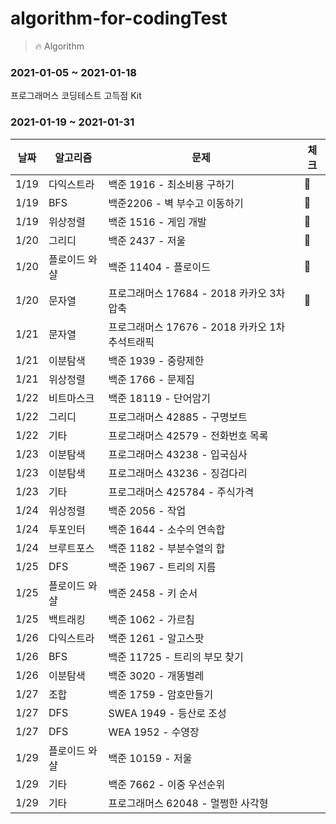 # algorithm-for-codingTest
> 🔥 Algorithm

### 2021-01-05 ~ 2021-01-18
프로그래머스 코딩테스트 고득점 Kit

### 2021-01-19 ~ 2021-01-31
|날짜|알고리즘|문제|체크|
|------|------|---|---|
|1/19|다익스트라|백준 1916 - 최소비용 구하기|💚|
|1/19|BFS|백준2206 - 벽 부수고 이동하기|💚|
|1/19|위상정렬|백준 1516 - 게임 개발|💚|
|1/20|그리디|백준 2437 - 저울|💚|
|1/20|	플로이드 와샬|백준 11404 - 플로이드|💚|
|1/20|	문자열|프로그래머스 17684 - 2018 카카오 3차 압축|💚|
|1/21|	문자열|프로그래머스 17676 - 2018 카카오 1차 추석트래픽|
|1/21|	이분탐색|백준 1939 - 중량제한|
|1/21|	위상정렬|백준 1766 - 문제집|
|1/22|	비트마스크|백준 18119 - 단어암기|
|1/22|	그리디|프로그래머스 42885 - 구명보트|
|1/22|	기타|프로그래머스 42579 - 전화번호 목록|
|1/23|	이분탐색|프로그래머스 43238 - 입국심사|
|1/23|	이분탐색|프로그래머스 43236 - 징검다리|
|1/23|	기타|프로그래머스 425784 - 주식가격|
|1/24| 위상정렬|백준 2056 - 작업|
|1/24|	투포인터|백준 1644 - 소수의 연속합|
|1/24| 브루트포스|백준 1182 - 부분수열의 합|
|1/25|	DFS|백준 1967 - 트리의 지름|
|1/25|	플로이드 와샬|백준 2458 - 키 순서|
|1/25|	백트래킹|백준 1062 - 가르침|
|1/26|	다익스트라|백준 1261 - 알고스팟|
|1/26|	BFS|백준 11725 - 트리의 부모 찾기|
|1/26|	이분탐색|백준 3020 - 개똥벌레|
|1/27|	조합|백준 1759 - 암호만들기|
|1/27|	DFS|SWEA 1949 - 등산로 조성|
|1/27|	DFS|WEA 1952 - 수영장|
|1/29|	플로이드 와샬|백준 10159 - 저울|
|1/29|	기타|백준 7662 - 이중 우선순위|
|1/29|	기타|프로그래머스 62048 - 멀쩡한 사각형|


